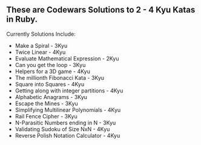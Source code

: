 ## These are Codewars Solutions to 2 - 4 Kyu Katas in Ruby.

Currently Solutions Include:
* Make a Spiral - 3Kyu
* Twice Linear - 4Kyu
* Evaluate Mathematical Expression - 2Kyu
* Can you get the loop - 3Kyu
* Helpers for a 3D game - 4Kyu
* The millionth Fibonacci Kata - 3Kyu
* Square into Squares - 4Kyu
* Getting along with integer partitions - 4Kyu
* Alphabetic Anagrams - 3Kyu
* Escape the Mines - 3Kyu
* Simplifying Multilinear Polynomials - 4Kyu
* Rail Fence Cipher - 3Kyu
* N-Parasitic Numbers ending in N - 3Kyu
* Validating Sudoku of Size NxN - 4Kyu
* Reverse Polish Notation Calculator - 4Kyu
